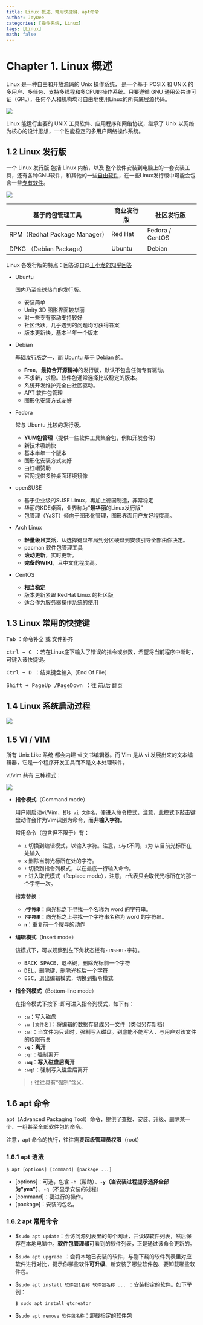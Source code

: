 ```yaml
---
title: Linux 概述、常用快捷键、apt命令
author: JoyDee
categories: [操作系统, Linux]
tags: [Linux]
math: false
---
```


# Chapter 1. Linux 概述

Linux 是一种自由和开放源码的 Unix 操作系统， 是一个基于 POSIX 和 UNIX 的多用户、多任务、支持多线程和多CPU的操作系统。只要遵循 GNU 通用公共许可证（GPL），任何个人和机构均可自由地使用Linux的所有底层源代码。

<img src="https://gitee.com/j__strawhat/MyImages/raw/master/img/Linux吉祥物.png"/>

Linux 能运行主要的 UNIX 工具软件、应用程序和网络协议，继承了 Unix 以网络为核心的设计思想，一个性能稳定的多用户网络操作系统。

## 1.2 Linux 发行版

一个 Linux 发行版 包括 Linux 内核，以及 整个软件安装到电脑上的一套安装工具，还有各种GNU软件，和其他的一些[自由软件](https://zh.wikipedia.org/wiki/自由软件)，在一些Linux发行版中可能会包含一些[专有软件](https://zh.wikipedia.org/wiki/专有软件)。

<img src="https://gitee.com/j__strawhat/MyImages/raw/master/img/Linux发行版.jpg"/>

| 基于的包管理工具              | 商业发行版 | 社区发行版      |
| ----------------------------- | ---------- | --------------- |
| RPM（Redhat Package Manager） | Red Hat    | Fedora / CentOS |
| DPKG （Debian Package）       | Ubuntu     | Debian          |

Linux 各发行版的特点：回答源自[@王小龙的知乎回答](https://www.zhihu.com/question/24261540)

+ Ubuntu

  国内乃至全球热门的发行版。

  + 安装简单
  + Unity 3D 图形界面较华丽
  + 对一些专有驱动支持较好
  + 社区活跃，几乎遇到的问题均可获得答案
  + 版本更新快，基本半年一个版本

+ Debian

  基础发行版之一，而 Ubuntu 基于 Debian 的。

  + **Free**，**最符合开源精神**的发行版，默认不包含任何专有驱动。
  + 不求新，求稳。软件包通常选择比较稳定的版本。
  + 系统开发维护完全由社区驱动。
  + APT 软件包管理
  + 图形化安装方式友好

+ Fedora

  常与 Ubuntu 比较的发行版。

  + **YUM包管理**（提供一些软件工具集合包，例如开发套件）
  + 新技术吸纳快
  + 基本半年一个版本
  + 图形化安装方式友好
  + 由红帽赞助
  + 官网提供多种桌面环境镜像

+ openSUSE

  + 基于企业级的SUSE Linux，再加上德国制造，非常稳定
  + 华丽的KDE桌面，业界称为“**最华丽**的Linux发行版”
  + 包管理（YaST）倾向于图形化管理，图形界面用户友好程度高。

+ Arch Linux

  + **轻量级且灵活**，从选择键盘布局到分区硬盘到安装引导全部由你决定。
  + pacman 软件包管理工具
  + **滚动更新**，实时更新。
  + **完备的WIKI**，且中文化程度高。

+ CentOS

  + **相当稳定**
  + 版本更新紧跟 RedHat Linux 的社区版
  + 适合作为服务器操作系统的使用

## 1.3 Linux 常用的快捷键

<kbd>Tab</kbd> ：命令补全 或 文件补齐

<kbd>ctrl + C </kbd> ：若在Linux底下输入了错误的指令或参数，希望将当前程序中断时，可键入该快捷键。

<kbd>Ctrl + D   </kbd> ：结束键盘输入（End Of File）

<kbd>Shift + PageUp /PageDown </kbd>  ：往 前/后 翻页

## 1.4 Linux 系统启动过程

<img src="https://gitee.com/j__strawhat/MyImages/raw/master/img/Linux启动.png"/>

## 1.5 VI / VIM

所有 Unix Like 系统 都会内建 vi 文书编辑器。而 Vim 是从 vi 发展出来的文本编辑器，它是一个程序开发工具而不是文本处理软件。

vi/vim 共有 三种模式：

<img src="https://gitee.com/j__strawhat/MyImages/raw/master/img/20201125142554.png"/>

+ **指令模式**（Command mode）

  用户刚启动vi/Vim，即`$ vi 文件名`，便进入命令模式，注意，此模式下敲击键盘动作会作为Vim识别为命令，而**非输入字符**。

  常用命令（包含但不限于）有：

  + `i` 切换到编辑模式，以输入字符。注意，`i`与`I`不同，`i`为 从目前光标所在处输入
  + `x` 删除当前光标所在处的字符。
  + `:` 切换到指令列模式，以在最底一行输入命令。
  + `r` 进入取代模式（Replace mode），注意，`r`代表只会取代光标所在的那一个字符一次。

  搜索替换：

  + **`/字符串`**：向光标之下寻找一个名称为 word 的字符串。
  + **`?字符串`**：向光标之上寻找一个字符串名称为 word 的字符串。
  + **`n`**：重复前一个搜寻的动作

+ **编辑模式**（Insert mode）

  该模式下，可以观察到左下角状态栏有`-INSERT-`字符。

  + <kbd>BACK SPACE</kbd>，退格键，删除光标前一个字符
  + <kbd>DEL</kbd>，删除键，删除光标后一个字符
  + <kbd>ESC</kbd>，退出编辑模式，切换到指令模式

+ **指令列模式**（Bottom-line mode）

  在指令模式下按下`:`即可进入指令列模式，如下有：

  + `:w`：写入磁盘
  + `:w [文件名]`：将编辑的数据存储成另一文件（类似另存新档）
  + `:w!`：当文件为只读时，强制写入磁盘。到底能不能写入，与用户对该文件的权限有关
  + **`:q`**：**离开**
  + `:q!`：强制离开
  + **`:wq`**：**写入磁盘后离开**
  + `:wq!`：强制写入磁盘后离开

  > `!` 往往具有“强制”含义。

## 1.6 apt 命令

apt（Advanced Packaging Tool）命令，提供了查找、安装、升级、删除某一个、一组甚至全部软件包的命令。

注意，apt 命令的执行，往往需要**超级管理员权限**（root）

### 1.6.1 apt 语法

```shell
$ apt [options] [command] [package ...]
```

+ [options]：可选，包含 `-h`（帮助）、**`-y`（当安装过程提示选择全部为"yes"）**、`-q`（不显示安装的过程）
+ [command]：要进行的操作。
+ [package]：安装的包名。

### 1.6.2 apt 常用命令

+ $`sudo apt update`：会访问源列表里的每个网址，并读取软件列表，然后保存在本地电脑中。**软件包管理器**可看到的软件列表，正是通过该命令更新的。

+ $`sudo apt upgrade `：会将本地已安装的软件，与刚下载的软件列表里对应软件进行对比，提示你哪些软件**可升级**、新安装了哪些软件包、要卸载哪些软件包。

+ $`sudo apt install 软件包1名称 软件包名称 ... `：安装指定的软件。如下举例：

  ```shell
  $ sudo apt install qtcreator
  ```

+ $`sudo apt remove 软件包名称`：卸载指定的软件包